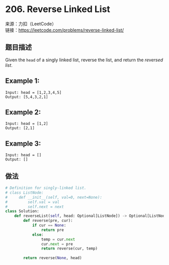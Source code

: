 # 206. Reverse Linked List
来源：力扣（LeetCode）<br>
链接：https://leetcode.com/problems/reverse-linked-list/

## 题目描述
Given the `head` of a singly linked list, reverse the list, and return the *reversed list*.

## Example 1:

    Input: head = [1,2,3,4,5]
    Output: [5,4,3,2,1]

## Example 2:

    Input: head = [1,2]
    Output: [2,1]

## Example 3:

    Input: head = []
    Output: []

## 做法
```python
# Definition for singly-linked list.
# class ListNode:
#     def __init__(self, val=0, next=None):
#         self.val = val
#         self.next = next
class Solution:
    def reverseList(self, head: Optional[ListNode]) -> Optional[ListNode]:
        def reverse(pre, cur):
            if cur == None:
                return pre
            else:
                temp = cur.next
                cur.next = pre
                return reverse(cur, temp)
        
        return reverse(None, head)
```
